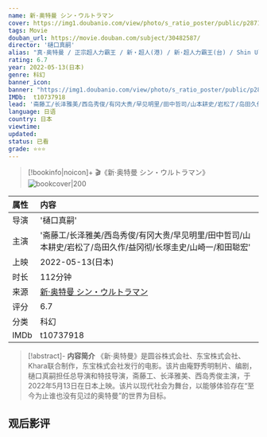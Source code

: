 ```yaml
---
name: 新·奥特曼 シン・ウルトラマン
cover: https://img1.doubanio.com/view/photo/s_ratio_poster/public/p2871162289.jpg
tags: Movie
douban_url: https://movie.douban.com/subject/30482587/
director: '樋口真嗣'
alias: "真·奥特曼 / 正宗超人力霸王 / 新‧超人(港) / 新·超人力霸王(台) / Shin Ultraman"
rating: 6.7
year: 2022-05-13(日本)
genre: 科幻
banner_icon: 
banner: "https://img1.doubanio.com/view/photo/s_ratio_poster/public/p2871162289.jpg"
IMDb:  t10737918
lead: '斋藤工/长泽雅美/西岛秀俊/有冈大贵/早见明里/田中哲司/山本耕史/岩松了/岛田久作/益冈彻/长塚圭史/山崎一/和田聪宏' 
language: 日语 
country: 日本 
viewtime:
updated: 
status: 已看
grade: ⭐️⭐️⭐️
---
```

> [!bookinfo|noicon]+ 🎬《新·奥特曼 シン・ウルトラマン》
> ![bookcover|200](https://img1.doubanio.com/view/photo/s_ratio_poster/public/p2871162289.jpg)
>
| 属性 | 内容                                       |
|:---- |:------------------------------------------ |
| 导演 | '樋口真嗣'                         |
| 主演 | '斋藤工/长泽雅美/西岛秀俊/有冈大贵/早见明里/田中哲司/山本耕史/岩松了/岛田久作/益冈彻/长塚圭史/山崎一/和田聪宏'                             |
| 上映 | 2022-05-13(日本)                             |
| 时长 | 112分钟                   |
| 来源 | [新·奥特曼 シン・ウルトラマン](https://movie.douban.com/subject/30482587/) |
| 评分 | 6.7                           |
| 分类 | 科幻                            |
| IMDb | t10737918                             | 

> [!abstract]- **内容简介**
>  《新·奥特曼》是圆谷株式会社、东宝株式会社、Khara联合制作，东宝株式会社发行的电影。该片由庵野秀明制片、编剧，樋口真嗣担任总导演和特技导演，斋藤工、长泽雅美、西岛秀俊主演，于2022年5月13日在日本上映。该片以现代社会为舞台，以能够体验存在“至今为止谁也没有见过的奥特曼”的世界为目标。
>  
## 观后影评

